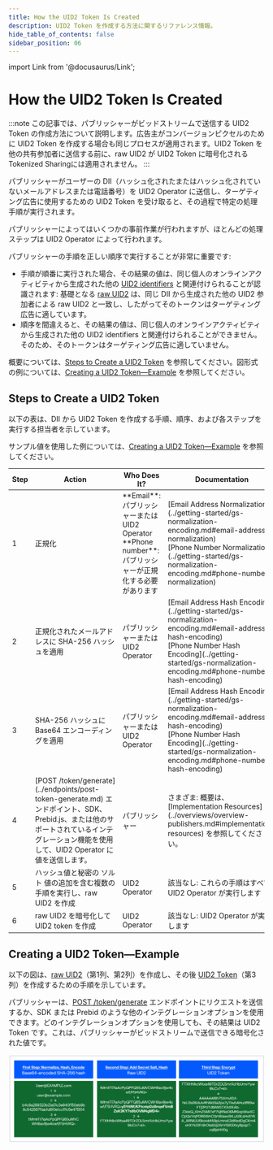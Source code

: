 ```yaml
---
title: How the UID2 Token Is Created
description: UID2 Token を作成する方法に関するリファレンス情報。
hide_table_of_contents: false
sidebar_position: 06
---
```


import Link from '@docusaurus/Link';

# How the UID2 Token Is Created

:::note
この記事では、パブリッシャーがビッドストリームで送信する UID2 Token の作成方法について説明します。広告主がコンバージョンピクセルのために UID2 Token を作成する場合も同じプロセスが適用されます。UID2 Token を他の共有参加者に送信する前に、raw UID2 が UID2 Token に暗号化される <Link href="../ref-info/glossary-uid#gl-tokenized-sharing">Tokenized Sharing</Link>には適用されません。
:::

パブリッシャーがユーザーの <Link href="../ref-info/glossary-uid#gl-dii">DII</Link>（ハッシュ化されたまたはハッシュ化されていないメールアドレスまたは電話番号）を UID2 <Link href="../ref-info/glossary-uid#gl-operator">Operator</Link> に送信し、ターゲティング広告に使用するための UID2 Token を受け取ると、その過程で特定の処理手順が実行されます。

パブリッシャーによってはいくつかの事前作業が行われますが、ほとんどの処理ステップは UID2 Operator によって行われます。

パブリッシャーの手順を正しい順序で実行することが非常に重要です:
- 手順が順番に実行された場合、その結果の値は、同じ個人のオンラインアクティビティから生成された他の [UID2 identifiers](uid-infrastructure.md#uid2-identifier-types) と関連付けられることが認識されます: 基礎となる [raw UID2](../ref-info/glossary-uid.md#gl-raw-uid2) は、同じ DII から生成された他の UID2 参加者による raw UID2 と一致し、したがってそのトークンはターゲティング広告に適しています。
- 順序を間違えると、その結果の値は、同じ個人のオンラインアクティビティから生成された他の UID2 identifiers と関連付けられることができません。そのため、そのトークンはターゲティング広告に適していません。

概要については、[Steps to Create a UID2 Token](#steps-to-create-a-uid2-token) を参照してください。図形式の例については、[Creating a UID2 Token&#8212;Example](#creating-a-uid2-tokenexample) を参照してください。

## Steps to Create a UID2 Token

以下の表は、DII から UID2 Token を作成する手順、順序、および各ステップを実行する担当者を示しています。

サンプル値を使用した例については、[Creating a UID2 Token&#8212;Example](#creating-a-uid2-tokenexample) を参照してください。

<table width="100%">
  <thead>
    <tr>
      <th width="5%">Step</th>
      <th width="35%">Action</th>
      <th width="30%">Who Does It?</th>
      <th width="35%">Documentation</th>
    </tr>
  </thead>
  <tbody>
    <tr>
      <td>1</td>
      <td><Link href="../ref-info/glossary-uid#gl-normalize">正規化</Link></td>
      <td>**Email**: パブリッシャーまたは UID2 Operator<br/>**Phone number**: パブリッシャーが正規化する必要があります</td>
      <td>[Email Address Normalization](../getting-started/gs-normalization-encoding.md#email-address-normalization)<br/>[Phone Number Normalization](../getting-started/gs-normalization-encoding.md#phone-number-normalization)</td>
    </tr>
    <tr>
      <td>2</td>
      <td>正規化されたメールアドレスに <Link href="../ref-info/glossary-uid#gl-sha-256">SHA-256</Link> ハッシュを適用</td>
      <td>パブリッシャーまたは UID2 Operator</td>
      <td>[Email Address Hash Encoding](../getting-started/gs-normalization-encoding.md#email-address-hash-encoding)<br/>[Phone Number Hash Encoding](../getting-started/gs-normalization-encoding.md#phone-number-hash-encoding)</td>
    </tr>
    <tr>
      <td>3</td>
      <td>SHA-256 ハッシュに Base64 エンコーディングを適用</td>
      <td>パブリッシャーまたは UID2 Operator</td>
      <td>[Email Address Hash Encoding](../getting-started/gs-normalization-encoding.md#email-address-hash-encoding)<br/>[Phone Number Hash Encoding](../getting-started/gs-normalization-encoding.md#phone-number-hash-encoding)</td>
    </tr>
    <tr>
      <td>4</td>
      <td>[POST&nbsp;/token/generate](../endpoints/post-token-generate.md) エンドポイント、SDK、Prebid.js、または他のサポートされているインテグレーション機能を使用して、UID2 Operator に値を送信します。</td>
      <td>パブリッシャー</td>
      <td>さまざま: 概要は、[Implementation Resources](../overviews/overview-publishers.md#implementation-resources) を参照してください。</td>
    </tr>
     <tr>
      <td>5</td>
      <td>ハッシュ値と秘密の <Link href="../ref-info/glossary-uid#gl-salt">ソルト</Link> 値の追加を含む複数の手順を実行し、raw UID2 を作成</td>
      <td>UID2 Operator</td>
      <td>該当なし: これらの手順はすべて UID2 Operator が実行します</td>
    </tr>
     <tr>
      <td>6</td>
      <td>raw UID2 を暗号化して UID2 token を作成</td>
      <td>UID2 Operator</td>
      <td>該当なし: UID2 Operator が実行します</td>
    </tr>
 </tbody>
</table>

## Creating a UID2 Token&#8212;Example

以下の図は、[raw UID2](../ref-info/glossary-uid.md#gl-raw-uid2)（第1列、第2列）を作成し、その後 [UID2 Token](../ref-info/glossary-uid.md#gl-uid2-token)（第3列）を作成するための手順を示しています。

パブリッシャーは、[POST&nbsp;/token/generate](../endpoints/post-token-generate.md) エンドポイントにリクエストを送信するか、SDK または Prebid のような他のインテグレーションオプションを使用できます。どのインテグレーションオプションを使用しても、その結果は UID2 Token です。これは、パブリッシャーがビッドストリームで送信できる暗号化された値です。

![Sequential steps for creating a UID2](images/HowUID2Created_UID2ImplementationPlaybook.jpg)
